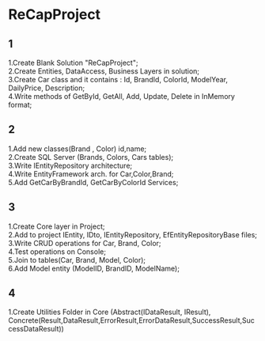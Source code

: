 # ReCapProject
## 1
1.Create Blank Solution "ReCapProject"; <br/>
2.Create Entities, DataAccess, Business Layers in solution; <br/>
3.Create Car class and it contains : Id, BrandId, ColorId, ModelYear, DailyPrice, Description; <br/>
4.Write methods of GetById, GetAll, Add, Update, Delete in InMemory format; <br/>
## 2
1.Add new classes(Brand , Color) id,name; <br/>
2.Create SQL Server (Brands, Colors, Cars tables); <br/>
3.Write IEntityRepository architecture; <br/>
4.Write EntityFramework arch. for Car,Color,Brand; <br/>
5.Add GetCarByBrandId, GetCarByColorId Services; <br/>
## 3
1.Create Core layer in Project; <br/>
2.Add to project IEntity, IDto, IEntityRepository, EfEntityRepositoryBase files; <br/>
3.Write CRUD operations for Car, Brand, Color; <br/>
4.Test operations on Console; <br/>
5.Join to tables(Car, Brand, Model, Color); <br/>
6.Add Model entity (ModelID, BrandID, ModelName); <br/>

## 4
1.Create Utilities Folder in Core (Abstract(IDataResult, IResult), Concrete(Result,DataResult,ErrorResult,ErrorDataResult,SuccessResult,SuccessDataResult)) <br/>
